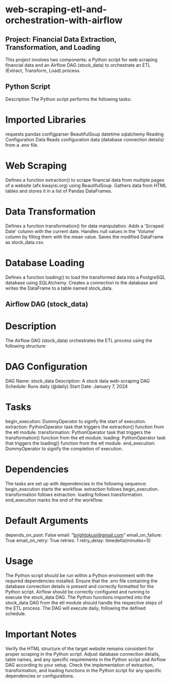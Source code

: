 # web-scraping-etl-and-orchestration-with-airflow

## Project: Financial Data Extraction, Transformation, and Loading
This project involves two components: a Python script for web scraping financial data and an Airflow DAG (stock_data) to orchestrate an ETL (Extract, Transform, Load) process.

## Python Script
Description
The Python script performs the following tasks:

# Imported Libraries

requests
pandas
configparser
BeautifulSoup
datetime
sqlalchemy
Reading Configuration Data
Reads configuration data (database connection details) from a .env file.

# Web Scraping

Defines a function extraction() to scrape financial data from multiple pages of a website (afx.kwayisi.org) using BeautifulSoup.
Gathers data from HTML tables and stores it in a list of Pandas DataFrames.

# Data Transformation

Defines a function transformation() for data manipulation.
Adds a 'Scraped Date' column with the current date.
Handles null values in the 'Volume' column by filling them with the mean value.
Saves the modified DataFrame as stock_data.csv.

# Database Loading

Defines a function loading() to load the transformed data into a PostgreSQL database using SQLAlchemy.
Creates a connection to the database and writes the DataFrame to a table named stock_data.


## Airflow DAG (stock_data)

# Description
The Airflow DAG (stock_data) orchestrates the ETL process using the following structure:

# DAG Configuration

DAG Name: stock_data
Description: A stock data web-scraping DAG
Schedule: Runs daily (@daily)
Start Date: January 7, 2024

# Tasks

begin_execution: DummyOperator to signify the start of execution.
extraction: PythonOperator task that triggers the extraction() function from the etl module.
transformation: PythonOperator task that triggers the transformation() function from the etl module.
loading: PythonOperator task that triggers the loading() function from the etl module.
end_execution: DummyOperator to signify the completion of execution.

# Dependencies

The tasks are set up with dependencies in the following sequence:
begin_execution starts the workflow.
extraction follows begin_execution.
transformation follows extraction.
loading follows transformation.
end_execution marks the end of the workflow.

# Default Arguments

depends_on_past: False
email: "brightokusi@gmail.com"
email_on_failure: True
email_on_retry: True
retries: 1
retry_delay: timedelta(minutes=5)

# Usage
The Python script should be run within a Python environment with the required dependencies installed.
Ensure that the .env file containing the database connection details is present and correctly formatted for the Python script.
Airflow should be correctly configured and running to execute the stock_data DAG.
The Python functions imported into the stock_data DAG from the etl module should handle the respective steps of the ETL process.
The DAG will execute daily, following the defined schedule.

# Important Notes
Verify the HTML structure of the target website remains consistent for proper scraping in the Python script.
Adjust database connection details, table names, and any specific requirements in the Python script and Airflow DAG according to your setup.
Check the implementation of extraction, transformation, and loading functions in the Python script for any specific dependencies or configurations.
